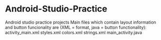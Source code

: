 # Android-Studio-Practice
Android studio practice projects
Main files which contain layout information and button funcionality are (XML = format, java = button functionality):
activity_main.xml
styles.xml
colors.xml
strings.xml
main_activity.java
